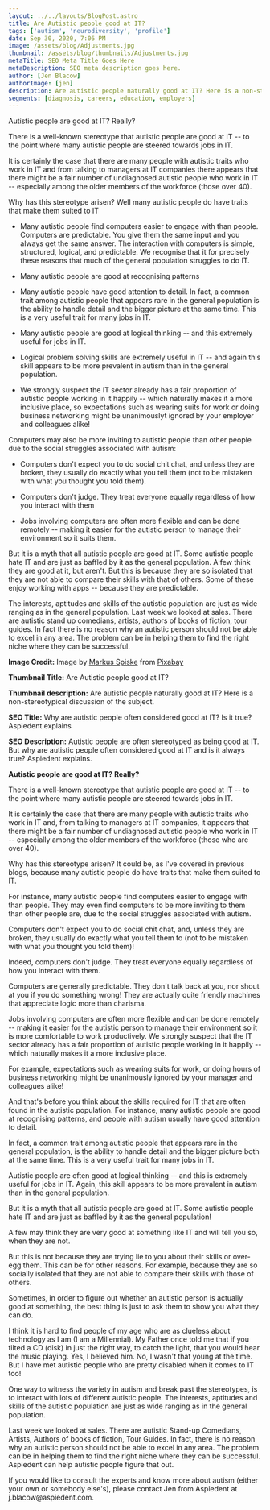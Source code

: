 ```yaml
---
layout: ../../layouts/BlogPost.astro
title: Are Autistic people good at IT?
tags: ['autism', 'neurodiversity', 'profile']
date: Sep 30, 2020, 7:06 PM
image: /assets/blog/Adjustments.jpg
thumbnail: /assets/blog/thumbnails/Adjustments.jpg
metaTitle: SEO Meta Title Goes Here
metaDescription: SEO meta description goes here.
author: [Jen Blacow]
authorImage: [jen]
description: Are autistic people naturally good at IT? Here is a non-stereotypical discussion of the subject.
segments: [diagnosis, careers, education, employers]
---
```

Autistic people are good at IT? Really?

There is a well-known stereotype that autistic people are good at IT --
to the point where many autistic people are steered towards jobs in IT.

It is certainly the case that there are many people with autistic traits
who work in IT and from talking to managers at IT companies there
appears that there might be a fair number of undiagnosed autistic people
who work in IT -- especially among the older members of the workforce
(those over 40).

Why has this stereotype arisen? Well many autistic people do have traits
that make them suited to IT

-   Many autistic people find computers easier to engage with than
    people. Computers are predictable. You give them the same input and
    you always get the same answer. The interaction with computers is
    simple, structured, logical, and predictable. We recognise that it
    for precisely these reasons that much of the general population
    struggles to do IT.

-   Many autistic people are good at recognising patterns

-   Many autistic people have good attention to detail. In fact, a
    common trait among autistic people that appears rare in the general
    population is the ability to handle detail and the bigger picture at
    the same time. This is a very useful trait for many jobs in IT.

-   Many autistic people are good at logical thinking -- and this
    extremely useful for jobs in IT.

-   Logical problem solving skills are extremely useful in IT -- and
    again this skill appears to be more prevalent in autism than in the
    general population.

-   We strongly suspect the IT sector already has a fair proportion of
    autistic people working in it happily -- which naturally makes it a
    more inclusive place, so expectations such as wearing suits for work
    or doing business networking might be unanimouslyt ignored by your
    employer and colleagues alike!

Computers may also be more inviting to autistic people than other people
due to the social struggles associated with autism:

-   Computers don't expect you to do social chit chat, and unless they
    are broken, they usually do exactly what you tell them (not to be
    mistaken with what you thought you told them).

-   Computers don't judge. They treat everyone equally regardless of how
    you interact with them

-   Jobs involving computers are often more flexible and can be done
    remotely -- making it easier for the autistic person to manage their
    environment so it suits them.

But it is a myth that all autistic people are good at IT. Some autistic
people hate IT and are just as baffled by it as the general population.
A few think they are good at it, but aren't. But this is because they
are so isolated that they are not able to compare their skills with that
of others. Some of these enjoy working with apps -- because they are
predictable.

The interests, aptitudes and skills of the autistic population are just
as wide ranging as in the general population. Last week we looked at
sales. There are autistic stand up comedians, artists, authors of books
of fiction, tour guides. In fact there is no reason why an autistic
person should not be able to excel in any area. The problem can be in
helping them to find the right niche where they can be successful.

**Image Credit:** Image by [Markus
Spiske](https://pixabay.com/users/markusspiske-670330/?utm_source=link-attribution&utm_medium=referral&utm_campaign=image&utm_content=1486361) from [Pixabay](https://pixabay.com/?utm_source=link-attribution&utm_medium=referral&utm_campaign=image&utm_content=1486361) 

**Thumbnail Title:** Are Autistic people good at IT?

**Thumbnail description:** Are autistic people naturally good at IT?
Here is a non-stereotypical discussion of the subject.

**SEO Title:** Why are autistic people often considered good at IT? Is
it true? Aspiedent explains

**SEO Description:** Autistic people are often stereotyped as being good
at IT. But why are autistic people often considered good at IT and is it
always true? Aspiedent explains.

**Autistic people are good at IT? Really?**

There is a well-known stereotype that autistic people are good at IT --
to the point where many autistic people are steered towards jobs in IT.

It is certainly the case that there are many people with autistic traits
who work in IT and, from talking to managers at IT companies, it appears
that there might be a fair number of undiagnosed autistic people who
work in IT -- especially among the older members of the workforce (those
who are over 40).

Why has this stereotype arisen? It could be, as I've covered in previous
blogs, because many autistic people do have traits that make them suited
to IT.

For instance, many autistic people find computers easier to engage with
than people. They may even find computers to be more inviting to them
than other people are, due to the social struggles associated with
autism.

Computers don't expect you to do social chit chat, and, unless they are
broken, they usually do exactly what you tell them to (not to be
mistaken with what you thought you told them)!

Indeed, computers don't judge. They treat everyone equally regardless of
how you interact with them.

Computers are generally predictable. They don't talk back at you, nor
shout at you if you do something wrong! They are actually quite friendly
machines that appreciate logic more than charisma.

Jobs involving computers are often more flexible and can be done
remotely -- making it easier for the autistic person to manage their
environment so it is more comfortable to work productively. We strongly
suspect that the IT sector already has a fair proportion of autistic
people working in it happily -- which naturally makes it a more
inclusive place.

For example, expectations such as wearing suits for work, or doing hours
of business networking might be unanimously ignored by your manager and
colleagues alike!

And that's before you think about the skills required for IT that are
often found in the autistic population. For instance, many autistic
people are good at recognising patterns, and people with autism usually
have good attention to detail.

In fact, a common trait among autistic people that appears rare in the
general population, is the ability to handle detail and the bigger
picture both at the same time. This is a very useful trait for many jobs
in IT.

Autistic people are often good at logical thinking -- and this is
extremely useful for jobs in IT. Again, this skill appears to be more
prevalent in autism than in the general population.

But it is a myth that all autistic people are good at IT. Some autistic
people hate IT and are just as baffled by it as the general population!

A few may think they are very good at something like IT and will tell
you so, when they are not.

But this is not because they are trying lie to you about their skills or
over-egg them. This can be for other reasons. For example, because they
are so socially isolated that they are not able to compare their skills
with those of others.

Sometimes, in order to figure out whether an autistic person is actually
good at something, the best thing is just to ask them to show you what
they can do.

I think it is hard to find people of my age who are as clueless about
technology as I am (I am a Millennial). My Father once told me that if
you tilted a CD (disk) in just the right way, to catch the light, that
you would hear the music playing. Yes, I believed him. No, I wasn't that
young at the time. But I have met autistic people who are pretty
disabled when it comes to IT too!

One way to witness the variety in autism and break past the stereotypes,
is to interact with lots of different autistic people. The interests,
aptitudes and skills of the autistic population are just as wide ranging
as in the general population.

Last week we looked at sales. There are autistic Stand-up Comedians,
Artists, Authors of books of fiction, Tour Guides. In fact, there is no
reason why an autistic person should not be able to excel in any area.
The problem can be in helping them to find the right niche where they
can be successful. Aspiedent can help autistic people figure that out.

If you would like to consult the experts and know more about autism
(either your own or somebody else's), please contact Jen from Aspiedent
at j.blacow\@aspiedent.com.
